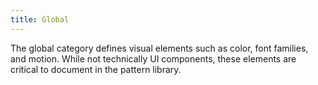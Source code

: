 ```yaml
---
title: Global
---
```

The global category defines visual elements such as color, font families, and motion. While not technically UI components, these elements are critical to document in the pattern library.